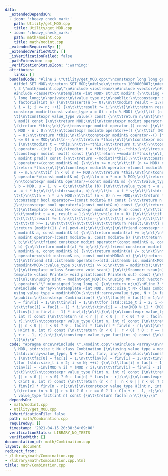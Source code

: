 ```yaml
---
data:
  _extendedDependsOn:
  - icon: ':heavy_check_mark:'
    path: Utility/get_MOD.cpp
    title: Utility/get_MOD.cpp
  - icon: ':heavy_check_mark:'
    path: math/modint.cpp
    title: math/modint.cpp
  _extendedRequiredBy: []
  _extendedVerifiedWith: []
  _isVerificationFailed: false
  _pathExtension: cpp
  _verificationStatusIcon: ':warning:'
  attributes:
    links: []
  bundledCode: "#line 2 \"Utility/get_MOD.cpp\"\nconstexpr long long get_MOD() {\n\
    #ifdef SET_MOD\n\treturn SET_MOD;\n#else\n\treturn 1000000007;\n#endif\n}\n#line\
    \ 3 \"math/modint.cpp\"\n#include <iostream>\n#include <vector>\n#include <utility>\n\
    #include <cassert>\n\ntemplate <int MOD> struct modint {\n\tusing value_type =\
    \ long long;\n\nprivate:\n\tvalue_type n;\n\npublic:\n\tconstexpr static modint\
    \ factorial(int n) {\n\t\tassert(n >= 0);\n\t\tmodint result = 1;\n\t\tfor (int\
    \ i = 1; i <= n; ++i) {\n\t\t\tresult *= i;\n\t\t}\n\t\treturn result;\n\t}\n\t\
    constexpr modint(const value_type x = 0) : n(x % MOD) {\n\t\tif (n < 0) n += MOD;\n\
    \t}\n\tconstexpr value_type value() const {\n\t\treturn n;\n\t}\n\tconstexpr int\
    \ mod() const {\n\t\treturn MOD;\n\t}\n\tconstexpr modint operator+() const {\n\
    \t\treturn *this;\n\t}\n\tconstexpr modint operator-() const {\n\t\treturn n ?\
    \ MOD - n : 0;\n\t}\n\tconstexpr modint& operator++() {\n\t\tif (MOD <= ++n) n\
    \ = 0;\n\t\treturn *this;\n\t}\n\tconstexpr modint& operator--() {\n\t\tif (n\
    \ <= 0) n = MOD;\n\t\tn--;\n\t\treturn *this;\n\t}\n\tconstexpr modint operator++(int)\
    \ {\n\t\tmodint t = *this;\n\t\t++*this;\n\t\treturn t;\n\t}\n\tconstexpr modint\
    \ operator--(int) {\n\t\tmodint t = *this;\n\t\t--*this;\n\t\treturn t;\n\t}\n\
    \tconstexpr modint next() const {\n\t\treturn ++modint(*this);\n\t}\n\tconstexpr\
    \ modint pred() const {\n\t\treturn --modint(*this);\n\t}\n\tconstexpr modint&\
    \ operator+=(const modint& m) {\n\t\tn += m.n;\n\t\tif (n >= MOD) n -= MOD;\n\t\
    \treturn *this;\n\t}\n\tconstexpr modint& operator-=(const modint& m) {\n\t\t\
    n -= m.n;\n\t\tif (n < 0) n += MOD;\n\t\treturn *this;\n\t}\n\tconstexpr modint&\
    \ operator*=(const modint& m) {\n\t\tn = n * m.n % MOD;\n\t\treturn *this;\n\t\
    }\n\tconstexpr modint& operator/=(const modint& m) {\n\t\tvalue_type a = m.n,\
    \ b = MOD, u = 1, v = 0;\n\t\twhile (b) {\n\t\t\tvalue_type t = a / b;\n\t\t\t\
    a -= t * b;\n\t\t\tstd::swap(a, b);\n\t\t\tu -= t * v;\n\t\t\tstd::swap(u, v);\n\
    \t\t}\n\t\tn = n * u % MOD;\n\t\tif (n < 0) n += MOD;\n\t\treturn *this;\n\t}\n\
    \tconstexpr bool operator==(const modint& m) const {\n\t\treturn n == m.n;\n\t\
    }\n\tconstexpr bool operator!=(const modint& m) const {\n\t\treturn n != m.n;\n\
    \t}\n\ttemplate <class M> constexpr modint pow(M m) const {\n\t\tif (0 <= m) {\n\
    \t\t\tmodint t = n, result = 1;\n\t\t\twhile (m > 0) {\n\t\t\t\tif (m & 1) {\n\
    \t\t\t\t\tresult *= t;\n\t\t\t\t\tm--;\n\t\t\t\t} else {\n\t\t\t\t\tt *= t;\n\t\
    \t\t\t\tm >>= 1;\n\t\t\t\t}\n\t\t\t}\n\t\t\treturn result;\n\t\t} else {\n\t\t\
    \treturn (modint(1) / n).pow(-m);\n\t\t}\n\t}\n\tfriend constexpr modint operator+(const\
    \ modint& a, const modint& b) {\n\t\treturn modint(a) += b;\n\t}\n\tfriend constexpr\
    \ modint operator-(const modint& a, const modint& b) {\n\t\treturn modint(a) -=\
    \ b;\n\t}\n\tfriend constexpr modint operator*(const modint& a, const modint&\
    \ b) {\n\t\treturn modint(a) *= b;\n\t}\n\tfriend constexpr modint operator/(const\
    \ modint& a, const modint& b) {\n\t\treturn modint(a) /= b;\n\t}\n\tfriend std::ostream&\
    \ operator<<(std::ostream& os, const modint<MOD>& m) {\n\t\treturn os << m.value();\n\
    \t}\n\tfriend std::istream& operator>>(std::istream& is, modint<MOD>& m) {\n\t\
    \tmodint<MOD>::value_type x;\n\t\tis >> x;\n\t\tm = modint(x);\n\t\treturn is;\n\
    \t}\n\ttemplate <class Scanner> void scan() {\n\t\tScanner::scan(n);\n\t}\n\t\
    template <class Printer> void print(const Printer& out) const {\n\t\tout.print(value());\n\
    \t}\n};\n\nusing mint = modint<get_MOD()>;\nusing VM = std::vector<mint>;\nmint\
    \ operator\"\"_m(unsigned long long n) {\n\treturn n;\n}\n#line 3 \"math/Combination.cpp\"\
    \n#include <array>\n\ntemplate <int MOD, std::size_t N> class Combination {\n\t\
    using value_type = modint<MOD>;\n\tstd::array<value_type, N + 1> fac, finv, inv;\n\
    \npublic:\n\tconstexpr Combination() {\n\t\tfac[0] = fac[1] = 1;\n\t\tfinv[0]\
    \ = finv[1] = 1;\n\t\tinv[1] = 1;\n\t\tfor (std::size_t i = 2; i <= N; ++i) {\n\
    \t\t\tfac[i] = fac[i - 1] * i;\n\t\t\tinv[i] = -inv[MOD % i] * (MOD / i);\n\t\t\
    \tfinv[i] = finv[i - 1] * inv[i];\n\t\t}\n\t}\n\tconstexpr value_type P(int n,\
    \ int r) const {\n\t\treturn (n < r || n < 0 || r < 0) ? 0 : fac[n] * finv[n -\
    \ r];\n\t}\n\tconstexpr value_type C(int n, int r) const {\n\t\treturn (n < r\
    \ || n < 0 || r < 0) ? 0 : fac[n] * finv[r] * finv[n - r];\n\t}\n\tconstexpr value_type\
    \ H(int n, int r) const {\n\t\treturn (n < 0 || r < 0) ? 0 : r == 0 ? 1 : C(n\
    \ + r - 1, r);\n\t}\n\tconstexpr value_type fact(int n) const {\n\t\treturn fac[n];\n\
    \t}\n};\n"
  code: "#pragma once\n#include \"./modint.cpp\"\n#include <array>\n\ntemplate <int\
    \ MOD, std::size_t N> class Combination {\n\tusing value_type = modint<MOD>;\n\
    \tstd::array<value_type, N + 1> fac, finv, inv;\n\npublic:\n\tconstexpr Combination()\
    \ {\n\t\tfac[0] = fac[1] = 1;\n\t\tfinv[0] = finv[1] = 1;\n\t\tinv[1] = 1;\n\t\
    \tfor (std::size_t i = 2; i <= N; ++i) {\n\t\t\tfac[i] = fac[i - 1] * i;\n\t\t\
    \tinv[i] = -inv[MOD % i] * (MOD / i);\n\t\t\tfinv[i] = finv[i - 1] * inv[i];\n\
    \t\t}\n\t}\n\tconstexpr value_type P(int n, int r) const {\n\t\treturn (n < r\
    \ || n < 0 || r < 0) ? 0 : fac[n] * finv[n - r];\n\t}\n\tconstexpr value_type\
    \ C(int n, int r) const {\n\t\treturn (n < r || n < 0 || r < 0) ? 0 : fac[n] *\
    \ finv[r] * finv[n - r];\n\t}\n\tconstexpr value_type H(int n, int r) const {\n\
    \t\treturn (n < 0 || r < 0) ? 0 : r == 0 ? 1 : C(n + r - 1, r);\n\t}\n\tconstexpr\
    \ value_type fact(int n) const {\n\t\treturn fac[n];\n\t}\n};\n"
  dependsOn:
  - math/modint.cpp
  - Utility/get_MOD.cpp
  isVerificationFile: false
  path: math/Combination.cpp
  requiredBy: []
  timestamp: '2021-04-15 20:38:34+09:00'
  verificationStatus: LIBRARY_NO_TESTS
  verifiedWith: []
documentation_of: math/Combination.cpp
layout: document
redirect_from:
- /library/math/Combination.cpp
- /library/math/Combination.cpp.html
title: math/Combination.cpp
---
```


